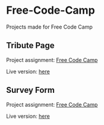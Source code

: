 # Free-Code-Camp
Projects made for Free Code Camp

## Tribute Page

Project assignment: [Free Code Camp](https://www.freecodecamp.org/learn/responsive-web-design/responsive-web-design-projects/build-a-tribute-page)

Live version: [here](https://raw.githack.com/phalado/Free-Code-Camp/develop/Tribute-Page/index.html)


## Survey Form

Project assignment: [Free Code Camp](https://www.freecodecamp.org/learn/responsive-web-design/responsive-web-design-projects/build-a-survey-form)

Live version: [here](https://raw.githack.com/phalado/Free-Code-Camp/develop/Survey-Form/index.html)



